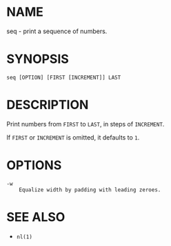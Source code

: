 # NAME
seq - print a sequence of numbers.

# SYNOPSIS

    seq [OPTION] [FIRST [INCREMENT]] LAST

# DESCRIPTION
Print numbers from `FIRST` to `LAST`, in steps of `INCREMENT`.

If `FIRST` or `INCREMENT` is omitted, it defaults to `1`.

# OPTIONS

    -w
        Equalize width by padding with leading zeroes.

# SEE ALSO
- `nl(1)`
